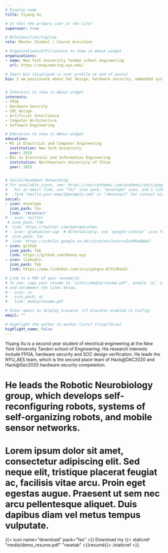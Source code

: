 ```yaml
---
# Display name
title: Yiyang Xu

# Is this the primary user of the site?
superuser: true

# Role/position/tagline
role: Master Student | Course Assistant 

# Organizations/Affiliations to show in About widget
organizations:
- name: New York University Tandon school engineering
  url: https://engineering.nyu.edu/

# Short bio (displayed in user profile at end of posts)
bio: I am passionate about SoC design, hardware security, embedded system and FPGA.I am familiiar with extensive cryto algorithm including DES, AES, SHA and attack strategies such as Scan Attack, Fault Attack and SAT Attack.Driving by passon in hardware security, I also dive myself into deep learning security. It allows me to lead developing a novel backdoor detector and implement fast gradient sign methods Attack on DNN.


# Interests to show in About widget
interests:
- FPGA
- Hardware Security
- SOC deisgn
- Artificial Intellience
- Computer Architecture
- Software Engineering

# Education to show in About widget
education:
- MS in Electrical and Computer Engineering
  institution: New York University
  year: 2019
- BSc in Electronic and Information Engineering
  institution: Northeastern University of China
  year: 2015


# Social/Academic Networking
# For available icons, see: https://sourcethemes.com/academic/docs/page-builder/#icons
#   For an email link, use "fas" icon pack, "envelope" icon, and a link in the
#   form "mailto:your-email@example.com" or "/#contact" for contact widget.
social:
- icon: envelope
  icon_pack: fas
  link: '/#contact'
# - icon: twitter
 # icon_pack: fab
#  link: https://twitter.com/GeorgeCushen
# - icon: graduation-cap  # Alternatively, use `google-scholar` icon from `ai` icon pack
#  icon_pack: fas
#  link: https://scholar.google.co.uk/citations?user=sIwtMXoAAAAJ
- icon: github
  icon_pack: fab
  link: https://github.com/Danny-xyy
- icon: linkedin
  icon_pack: fab
  link: https://www.linkedin.com/in/yiyangxu-8731381a5/

# Link to a PDF of your resume/CV.
# To use: copy your resume to `static/media/resume.pdf`, enable `ai` icons in `params.toml`, 
# and uncomment the lines below.
# - icon: cv
#   icon_pack: ai
#   link: media/resume.pdf

# Enter email to display Gravatar (if Gravatar enabled in Config)
email: ""

# Highlight the author in author lists? (true/false)
highlight_name: false
---
```


Yiyang Xu is a second year student of electrical engineering at the New York University Tandon school of Engineering. His research interests include FPGA, hardware security and SOC design verification. He leads the NYU_AES team, which is the second place team of Hack@DAC2020 and Hack@Sec2020 hardware security competetion.
# He leads the Robotic Neurobiology group, which develops self-reconfiguring robots, systems of self-organizing robots, and mobile sensor networks.

# Lorem ipsum dolor sit amet, consectetur adipiscing elit. Sed neque elit, tristique placerat feugiat ac, facilisis vitae arcu. Proin eget egestas augue. Praesent ut sem nec arcu pellentesque aliquet. Duis dapibus diam vel metus tempus vulputate.

{{< icon name="download" pack="fas" >}} Download my {{< staticref "media/demo_resume.pdf" "newtab" >}}resumé{{< /staticref >}}.
